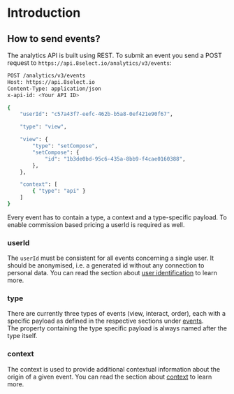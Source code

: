 # Introduction

## How to send events?

The analytics API is built using REST. To submit an event you send a POST request to `https://api.8select.io/analytics/v3/events`:

```bash
POST /analytics/v3/events
Host: https://api.8select.io
Content-Type: application/json
x-api-id: <Your API ID>

{ 
	"userId": "c57a43f7-eefc-462b-b5a8-0ef421e90f67",

	"type": "view",

	"view": {
		"type": "setCompose",
		"setCompose": {
			"id": "1b3de0bd-95c6-435a-8bb9-f4cae0160388",
		},
	},

	"context": [
		{ "type": "api" }
	]
}
```

Every event has to contain a type, a context and a type-specific payload. To enable commission based pricing a userId is required as well.

### userId

The `userId` must be consistent for all events concerning a single user. It should be anonymised, i.e. a generated id without any connection to personal data. You can read the section about [user identification](user-identification.md) to learn more.

### type

There are currently three types of events \(view, interact, order\), each with a specific payload as defined in the respective sections under [events](../events/).  
The property containing the type specific payload is always named after the type itself.

### context

The context is used to provide additional contextual information about the origin of a given event. You can read the section about [context](context.md) to learn more.

